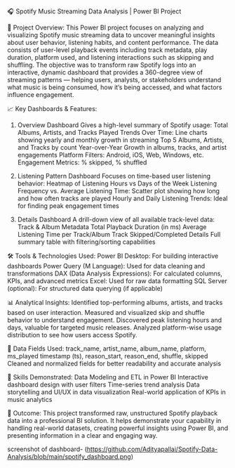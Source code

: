 🎧 Spotify Music Streaming Data Analysis | Power BI Project

📌 Project Overview:
This Power BI project focuses on analyzing and visualizing Spotify music streaming data to uncover meaningful insights about user behavior, listening habits, and content performance. The data consists of user-level playback events including track metadata, play duration, platform used, and listening interactions such as skipping and shuffling.
The objective was to transform raw Spotify logs into an interactive, dynamic dashboard that provides a 360-degree view of streaming patterns — helping users, analysts, or stakeholders understand what music is being consumed, how it’s being accessed, and what factors influence engagement.

📈 Key Dashboards & Features:
1. Overview Dashboard
Gives a high-level summary of Spotify usage:
Total Albums, Artists, and Tracks Played
Trends Over Time: Line charts showing yearly and monthly growth in streaming
Top 5 Albums, Artists, and Tracks by count
Year-over-Year Growth in albums, tracks, and artist engagements
Platform Filters: Android, iOS, Web, Windows, etc.
Engagement Metrics: % skipped, % shuffled

2. Listening Pattern Dashboard
Focuses on time-based user listening behavior:
Heatmap of Listening Hours vs Days of the Week
Listening Frequency vs. Average Listening Time: Scatter plot showing how long and how often tracks are played
Hourly and Daily Listening Trends: Ideal for finding peak engagement times

3. Details Dashboard
A drill-down view of all available track-level data:
Track & Album Metadata
Total Playback Duration (in ms)
Average Listening Time per Track/Album
Track Skipped/Completed Details
Full summary table with filtering/sorting capabilities

🛠 Tools & Technologies Used:
Power BI Desktop: For building interactive dashboards
Power Query (M Language): Used for data cleaning and transformations
DAX (Data Analysis Expressions): For calculated columns, KPIs, and advanced metrics
Excel: Used for raw data formatting
SQL Server (optional): For structured data querying (if applicable)

📊 Analytical Insights:
Identified top-performing albums, artists, and tracks based on user interaction.
Measured and visualized skip and shuffle behavior to understand engagement.
Discovered peak listening hours and days, valuable for targeted music releases.
Analyzed platform-wise usage distribution to see how users access Spotify.

📂 Data Fields Used:
track_name, artist_name, album_name, platform, ms_played
timestamp (ts), reason_start, reason_end, shuffle, skipped
Cleaned and normalized fields for better readability and accurate analysis

🧠 Skills Demonstrated:
Data Modeling and ETL in Power BI
Interactive dashboard design with user filters
Time-series trend analysis
Data storytelling and UI/UX in data visualization
Real-world application of KPIs in music analytics

🚀 Outcome:
This project transformed raw, unstructured Spotify playback data into a professional BI solution. It helps demonstrate your capability in handling real-world datasets, creating powerful insights using Power BI, and presenting information in a clear and engaging way.

screenshot of dashboard- (https://github.com/Adityapallai/Spotify-Data-Analysis/blob/main/spotify_dashboard.png)
